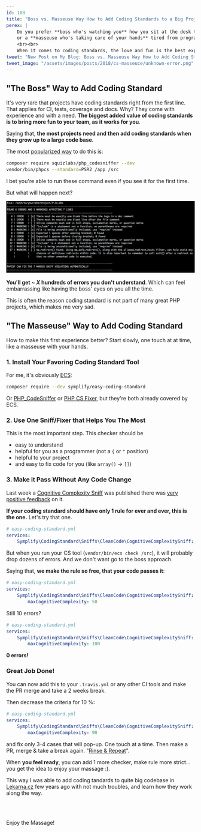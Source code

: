 ```yaml
---
id: 108
title: "Boss vs. Masseuse Way How to Add Coding Standards to a Big Project"
perex: |
    Do you prefer **boss who's watching you** how you sit at the desk telling how to sit right 
    or a **masseuse who's taking care of your hands** tired from programming with her gentle hands?
    <br><br>
    When it comes to coding standards, the love and fun is the best experience with it. Let's look how such "masseuse" can be added to your big project. 
tweet: "New Post on My Blog: Boss vs. Masseuse Way How to Add Coding Standards to a Big Project #php #kaizen #fromzerotohero"
tweet_image: "/assets/images/posts/2018/cs-masseuce/unknown-error.png"
---
```


## "The Boss" Way to Add Coding Standard

It's very rare that projects have coding standards right from the first line. That applies for CI, tests, coverage and docs. Why? They come with experience and with a need. **The biggest added value of coding standards is to bring more fun to your team, as it works for you**.

Saying that, **the most projects need and then add coding standards when they grow up to a large code base**.

The most [popularized way](https://akrabat.com/checking-your-code-for-psr-2/) to do this is:
 
```bash
composer require squizlabs/php_codesniffer --dev
vendor/bin/phpcs --standard=PSR2 /app /src  
```

I bet you're able to run these command even if you see it for the first time.

But what will happen next? 
 
<img src="/assets/images/posts/2018/cs-masseuce/unknown-error.png">

**You'll get ~ *X* hundreds of errors you don't understand**. Which can feel embarrassing like having the boss' eyes on you all the time.

This is often the reason coding standard is not part of many great PHP projects, which makes me very sad.

## "The Masseuse" Way to Add Coding Standard

How to make this first experience better? Start slowly, one touch at at time, like a masseuse with your hands.

### 1. Install Your Favoring Coding Standard Tool

For me, it's obviously [ECS](https://github.com/symplify/easyCodingStandard/):

```bash
composer require --dev symplify/easy-coding-standard
```

Or [PHP_CodeSniffer](https://github.com/squizlabs/PHP_CodeSniffer) or [PHP CS Fixer](https://github.com/friendsofphp/php-cs-fixer), but they're both already covered by ECS.

### 2. Use One Sniff/Fixer that Helps You The Most

This is the most important step. This checker should be 

- easy to understand 
- helpful for you as a programmer (not a `{` or `"` position)
- helpful to your project
- and easy to fix code for you (like `array()` → `[]`) 

### 3. Make it Pass Without Any Code Change

Last week a [Cognitive Complexity Sniff](/blog/2018/05/21/is-your-code-readable-by-humans-cognitive-complexity-tells-you/) was published there was [very positive feedback](https://github.com/Symplify/Symplify/issues/834) on it. 

**If your coding standard should have only 1 rule for ever and ever, this is the one.** Let's try that one.

```yaml
# easy-coding-standard.yml
services:
    Symplify\CodingStandard\Sniffs\CleanCode\CognitiveComplexitySniff: ~
```

But when you run your CS tool (`vendor/bin/ecs check /src`), it will probably drop dozens of errors. And we don't want go to the boss approach.

Saying that, **we make the rule so free, that your code passes it**: 

```yaml
# easy-coding-standard.yml
services:
    Symplify\CodingStandard\Sniffs\CleanCode\CognitiveComplexitySniff:
        maxCognitiveComplexity: 50
``` 

Still 10 errors?

```yaml
# easy-coding-standard.yml
services:
    Symplify\CodingStandard\Sniffs\CleanCode\CognitiveComplexitySniff:
        maxCognitiveComplexity: 100
```

**0 errors!**

### Great Job Done!
 
You can now add this to your `.travis.yml` or any other CI tools and make the PR merge and take a 2 weeks break. 

Then decrease the criteria for 10 %:

```yaml
# easy-coding-standard.yml
services:
    Symplify\CodingStandard\Sniffs\CleanCode\CognitiveComplexitySniff:
        maxCognitiveComplexity: 90
```

and fix only 3-4 cases that will pop-up. One touch at a time. Then make a PR, merge & take a break again. "[Rinse & Repeat](https://www.youtube.com/watch?v=f4oWpvJ0f8Q)".

When **you feel ready**, you can add 1 more checker, make rule more strict... you get the idea to enjoy your massage :).

This way I was able to add coding tandards to quite big codebase in [Lekarna.cz](https://github.com/lekarna) few years ago with not much troubles, and learn how they work along the way. 

<br><br>

Enjoy the Massage!
